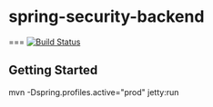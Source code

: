 # spring-security-backend
===
[![Build Status](https://travis-ci.org/easonlin404/spring-security-backend.svg?branch=master)](https://travis-ci.org/easonlin404/spring-security-backend)


Getting Started
---
mvn -Dspring.profiles.active="prod" jetty:run

